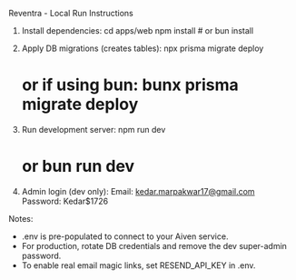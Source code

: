 Reventra - Local Run Instructions
1. Install dependencies:
   cd apps/web
   npm install    # or bun install

2. Apply DB migrations (creates tables):
   npx prisma migrate deploy
   # or if using bun: bunx prisma migrate deploy

3. Run development server:
   npm run dev
   # or bun run dev

4. Admin login (dev only):
   Email: kedar.marpakwar17@gmail.com
   Password: Kedar$1726

Notes:
- .env is pre-populated to connect to your Aiven service.
- For production, rotate DB credentials and remove the dev super-admin password.
- To enable real email magic links, set RESEND_API_KEY in .env.
